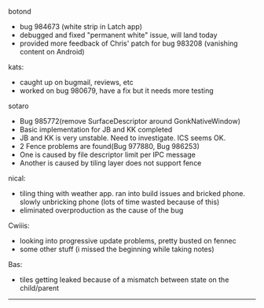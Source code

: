 botond
* bug 984673 (white strip in Latch app)
* debugged and fixed "permanent white" issue, will land today
* provided more feedback of Chris' patch for bug 983208 (vanishing content on Android)

kats:
* caught up on bugmail, reviews, etc
* worked on bug 980679, have a fix but it needs more testing

sotaro
* Bug 985772(remove SurfaceDescriptor around GonkNativeWindow)
* Basic implementation for JB and KK completed
* JB and KK is very unstable. Need to investigate. ICS seems OK.
* 2 Fence problems are found(Bug 977880, Bug 986253)
* One is caused by file descriptor limit per IPC message
* Another is caused by tiling layer does not support fence

nical:
* tiling thing with weather app. ran into build issues and bricked phone. slowly unbricking phone (lots of time wasted because of this)
* eliminated overproduction as the cause of the bug

Cwiiis:
* looking into progressive update problems, pretty busted on fennec
* some other stuff (i missed the beginning while taking notes)

Bas:
* tiles getting leaked because of a mismatch between state on the child/parent

________________


